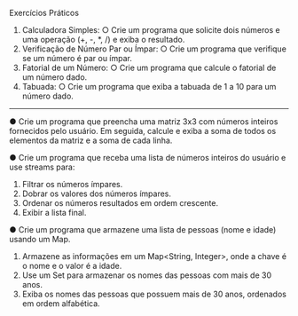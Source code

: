 Exercícios Práticos
1. Calculadora Simples:
○ Crie um programa que solicite dois números e uma operação (+, -, *, /) e exiba o resultado.
1. Verificação de Número Par ou Ímpar:
○ Crie um programa que verifique se um número é par ou ímpar.
1. Fatorial de um Número:
○ Crie um programa que calcule o fatorial de um número dado.
1. Tabuada:
○ Crie um programa que exiba a tabuada de 1 a 10 para um número dado.
---------------------------------------------------------------------------------------------
● Crie um programa que preencha uma matriz 3x3 com números inteiros fornecidos pelo usuário. 
Em seguida, calcule e exiba a soma de todos os elementos da matriz e a soma de cada linha.

● Crie um programa que receba uma lista de números inteiros do usuário e use streams para:
1. Filtrar os números ímpares.
2. Dobrar os valores dos números ímpares.
3. Ordenar os números resultados em ordem crescente.
4. Exibir a lista final.
   
● Crie um programa que armazene uma lista de pessoas (nome e idade) usando um Map.
1. Armazene as informações em um Map<String, Integer>, onde a chave é o nome e o valor é a idade.
2. Use um Set para armazenar os nomes das pessoas com mais de 30 anos.
3. Exiba os nomes das pessoas que possuem mais de 30 anos, ordenados em ordem alfabética.

